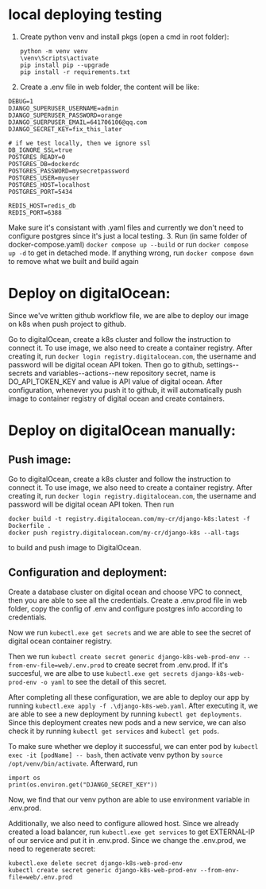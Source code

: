 # local deploying testing
1. Create python venv and install pkgs (open a cmd in root folder):
    ```
    python -m venv venv
    \venv\Scripts\activate
    pip install pip --upgrade
    pip install -r requirements.txt
    ```
2. Create a .env file in web folder, the content will be like:
```
DEBUG=1
DJANGO_SUPERUSER_USERNAME=admin
DJANGO_SUPERUSER_PASSWORD=orange
DJANGO_SUERPUSER_EMAIL=641706106@qq.com
DJANGO_SECRET_KEY=fix_this_later

# if we test locally, then we ignore ssl
DB_IGNORE_SSL=true
POSTGRES_READY=0
POSTGRES_DB=dockerdc
POSTGRES_PASSWORD=mysecretpassword
POSTGRES_USER=myuser
POSTGRES_HOST=localhost
POSTGRES_PORT=5434

REDIS_HOST=redis_db
REDIS_PORT=6388

```
Make sure it's consistant with .yaml files and currently we don't need to configure postgres since it's just a local testing.
3. Run (in same folder of docker-compose.yaml)
`docker compose up --build` or run `docker compose up -d` to get in detached mode. If anything wrong, run `docker compose down` to remove what we built and build again

# Deploy on digitalOcean:
Since we've written github workflow file, we are albe to deploy our image on k8s when push project to github.

Go to digitalOcean, create a k8s cluster and follow the instruction to  connect it. To use image, we also need to create a container registry. After creating it, run `docker login registry.digitalocean.com`, the username and password will be digital ocean API token. Then go to github, settings--secrets and variables--actions--new repository secret, name is DO_API_TOKEN_KEY and value is API value of digital ocean. After configuration, whenever you push it to github, it will automatically push image to container registry of digital ocean and create containers.

# Deploy on digitalOcean manually:

## Push image:
Go to digitalOcean, create a k8s cluster and follow the instruction to  connect it. To use image, we also need to create a container registry. After creating it, run `docker login registry.digitalocean.com`, the username and password will be digital ocean API token. Then run 
```
docker build -t registry.digitalocean.com/my-cr/django-k8s:latest -f Dockerfile . 
docker push registry.digitalocean.com/my-cr/django-k8s --all-tags  
``` 
to build and push image to DigitalOcean.

## Configuration and deployment:
Create a database cluster on digital ocean and choose VPC to connect, then you are able to see all the credentials. Create a .env.prod file in web folder, copy the config of .env and configure postgres info according to credentials.

Now we run `kubectl.exe get secrets` and we are able to see the secret of digital ocean container registry.

Then we run `kubectl create secret generic django-k8s-web-prod-env --from-env-file=web/.env.prod` to create secret from .env.prod. If it's succesful, we are albe to use `kubectl.exe get secrets django-k8s-web-prod-env -o yaml` to see the detail of this secret.

After completing all these configuration, we are able to deploy our app by running `kubectl.exe apply -f .\django-k8s-web.yaml`. After executing it, we are able to see a new deployment by running `kubectl get deployments`. Since this deployment creates new pods and a new service, we can also check it by running `kubectl get services` and `kubectl get pods`.

To make sure whether we deploy it successful, we can enter pod by `kubectl exec -it [podName] -- bash`, then activate venv python by `source /opt/venv/bin/activate`. Afterward, run
```
import os
print(os.environ.get("DJANGO_SECRET_KEY"))
```
Now, we find that our venv python are able to use environment variable in .env.prod.

Additionally, we also need to configure allowed host. Since we already created a load balancer, run `kubectl.exe get services` to get EXTERNAL-IP of our service and put it in .env.prod. Since we change the .env.prod, we need to regenerate secret:
```
kubectl.exe delete secret django-k8s-web-prod-env
kubectl create secret generic django-k8s-web-prod-env --from-env-file=web/.env.prod
```